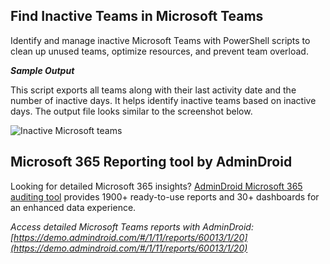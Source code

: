 ﻿## Find Inactive Teams in Microsoft Teams

Identify and manage inactive Microsoft Teams with PowerShell scripts to clean up unused teams, optimize resources, and prevent team overload.

***Sample Output***

This script exports all teams along with their last activity date and the number of inactive days. It helps identify inactive teams based on inactive days. The output file looks similar to the screenshot below.

![Inactive Microsoft teams](<https://o365reports.com/wp-content/uploads/2025/02/unused-teams-in-microsoft-365.png?v=1739844875>)

## Microsoft 365 Reporting tool by AdminDroid 
Looking for detailed Microsoft 365 insights? [AdminDroid Microsoft 365 auditing tool](https://admindroid.com/?src=GitHub) provides 1900+ ready-to-use reports and 30+ dashboards for an enhanced data experience.

*Access detailed Microsoft Teams reports with AdminDroid: [https://demo.admindroid.com/#/1/11/reports/60013/1/20](https://demo.admindroid.com/#/1/11/reports/60013/1/20)*



